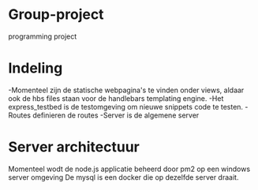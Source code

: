 # Group-project
 programming project

# Indeling
-Momenteel zijn de statische webpagina's te vinden onder views, aldaar ook de hbs files staan voor de handlebars templating engine. 
-Het express_testbed is de testomgeving om nieuwe snippets code te testen.
-Routes definieren de routes 
-Server is de algemene server

# Server architectuur
Momenteel wodt de node.js applicatie beheerd door pm2 op een windows server omgeving
De mysql is een docker die op dezelfde server draait.
